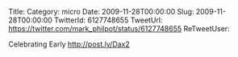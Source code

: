Title: 
Category: micro
Date: 2009-11-28T00:00:00
Slug: 2009-11-28T00:00:00
TwitterId: 6127748655
TweetUrl: https://twitter.com/mark_philpot/status/6127748655
ReTweetUser: 

Celebrating Early http://post.ly/Dax2